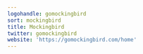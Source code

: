 ```yaml
---
logohandle: gomockingbird
sort: mockingbird
title: Mockingbird
twitter: gomockingbird
website: 'https://gomockingbird.com/home'
---
```

